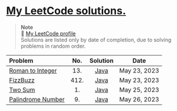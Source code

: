#  [My LeetCode solutions.](https://leetcode.com/problemset/all/)

> **Note** <br>
> 🔗 [My LeetCode profile](https://leetcode.com/aillos/) <br>
> Solutions are listed only by date of completion, due to solving problems in random order.

| Problem | No. | Solution | Date
| :---- | :----: | :----: | :----: 
| [Roman to Integer](https://leetcode.com/problems/roman-to-integer/) | 13. | [Java](https://github.com/aillos/leetcode/blob/master/src/romantointeger.java) | May 23, 2023
| [FizzBuzz](https://leetcode.com/problems/fizz-buzz/) | 412. | [Java](https://github.com/aillos/leetcode/blob/master/src/fizzbuzz.java) | May 23, 2023
| [Two Sum](https://leetcode.com/problems/two-sum/) | 1. | [Java](https://github.com/aillos/leetcode/blob/master/src/twosum.java) | May 25, 2023
| [Palindrome Number](https://leetcode.com/problems/palindrome-number/) | 9. | [Java](https://github.com/aillos/leetcode/blob/master/src/palindromenumber.java) | May 26, 2023
